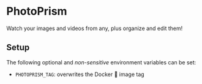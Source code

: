 # PhotoPrism

Watch your images and videos from any, plus organize and edit them!

## Setup
The following optional and _non-sensitive_ environment variables can be set:
* `PHOTOPRISM_TAG`: overwrites the Docker :whale: image tag
